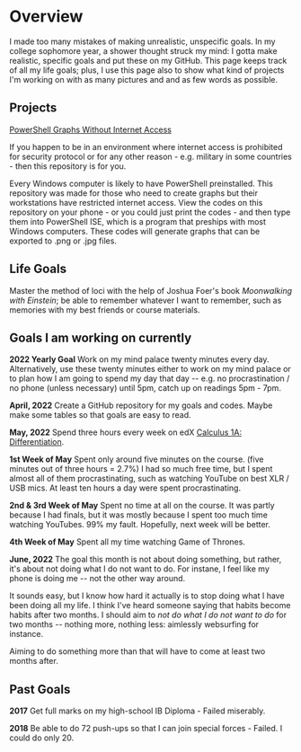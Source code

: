 # Overview

I made too many mistakes of making 
unrealistic, unspecific goals. 
In my college sophomore year, a shower 
thought struck my mind: 
I gotta make realistic, specific goals 
and put these on my GitHub. 
This page keeps track of all my life 
goals; plus, I use this page 
also to show what kind of projects 
I'm working on with as many pictures and
and as few words as possible.

## Projects

[PowerShell Graphs Without Internet Access](https://github.com/soobinrho/powershell-graphs-without-internet-access)

If you happen to be in an environment where
internet access is prohibited for security
protocol or for any other reason - e.g. military
in some countries - then this repository is for you.

Every Windows computer is likely to have
PowerShell preinstalled. This repository was
made for those who need to create graphs but
their workstations have restricted internet
access. View the codes on this repository
on your phone - or you could just print the codes -
and then type them into PowerShell ISE, which is a
program that preships with most Windows computers.
These codes will generate graphs that can
be exported to .png or .jpg files.

## Life Goals

Master the method of loci with the help of Joshua Foer's book *Moonwalking with Einstein*; be able to remember whatever I want to remember, such as memories with my best friends or course materials. 

## Goals I am working on currently

**2022 Yearly Goal** Work on my mind palace twenty minutes every day.
Alternatively, use these twenty minutes either to work on my mind palace 
or to plan how I am going to spend my day that day 
-- e.g. no procrastination / no phone (unless necessary) until 5pm, 
catch up on readings 5pm - 7pm.

**April, 2022** Create a GitHub repository for my goals and codes. 
Maybe make some tables so that goals are easy to read.

**May, 2022** Spend three hours every week on edX 
[Calculus 1A: Differentiation](https://www.edx.org/course/calculus-1a-differentiation).

**1st Week of May** Spent only around five minutes on the course. 
(five minutes out of three hours = 2.7%) I had so much free time, but 
I spent almost all of them procrastinating, such as watching YouTube on 
best XLR / USB mics. At least ten hours a day were spent procrastinating. 

**2nd & 3rd Week of May** Spent no time at all on the course. 
It was partly because I had finals, but it was mostly because 
I spent too much time watching YouTubes. 99% my fault. Hopefully, next week will be better.

**4th Week of May** Spent all my time watching Game of Thrones.

**June, 2022** The goal this month is not 
about doing something, but rather, it's about
not doing what I do not want to do.
For instane, I feel like my phone is doing 
me -- not the other way around.

It sounds easy, but I know how hard it 
actually is to stop doing what I have been
doing all my life. I think I've heard someone 
saying that habits become habits after 
two months. I should aim to 
*not do what I do not want to do* for 
two months -- nothing more, nothing less:
aimlessly websurfing for instance.

Aiming to do something more than that will 
have to come at least two months after.

## Past Goals

**2017** Get full marks on my high-school IB Diploma - Failed miserably.

**2018** Be able to do 72 push-ups so that I can join special forces - Failed. 
I could do only 20. 







<!---
soobinrho/soobinrho is a ✨ special ✨ repository because its `README.md` (this file) appears on your GitHub profile.
You can click the Preview link to take a look at your changes.

- 👋 Hi, I’m @soobinrho
- 👀 I’m interested in ...
- 🌱 I’m currently learning ...
- 💞️ I’m looking to collaborate on ...
- 📫 How to reach me ...
--->
